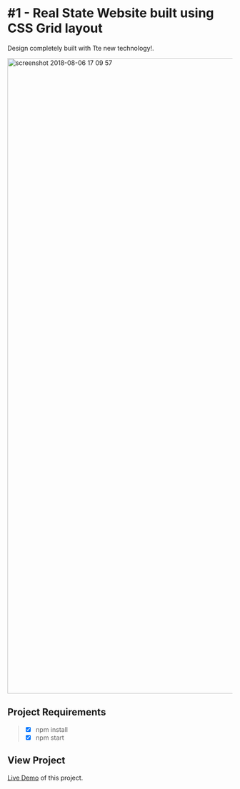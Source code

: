 # \#1 - Real State Website built using CSS Grid layout
Design completely built with Tte new technology!.

<img width="1424" alt="screenshot 2018-08-06 17 09 57" src="https://user-images.githubusercontent.com/25851867/43743513-c96bb636-999b-11e8-8ad4-ad24c1bbeccc.png">

## Project Requirements

> * [x] npm install
> * [x] npm start

## View Project

[Live Demo](#) of this project.
